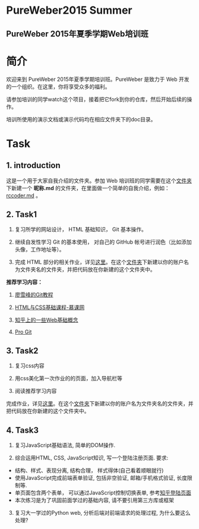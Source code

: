 PureWeber2015 Summer
===

PureWeber 2015年夏季学期Web培训班
---

# 简介

欢迎来到 PureWeber 2015年夏季学期培训班。PureWeber 是致力于 Web 开发的一个组织。在这里，你将享受众多的福利。

请参加培训的同学watch这个项目，接着把它fork到你的仓库，然后开始后续的操作。

培训所使用的演示文档或演示代码均在相应文件夹下的doc目录。

# Task

## 1. introduction

这是一个用于大家自我介绍的文件夹。参加 Web 培训班的同学需要在这个[文件夹](./introduction)下新建一个 **昵称.md** 的文件夹，在里面做一个简单的自我介绍，例如： [rccoder.md](./introduction/rccoder.md) 。

## 2. Task1

1. 复习所学的网站设计， HTML 基础知识， Git 基本操作。

2. 继续自发性学习 Git 的基本使用， 对自己的 GitHub 帐号进行润色（比如添加头像，工作地址等）。

3. 完成 HTML 部分的相关作业，详见[这里](./task1/doc/html-sujunhao/README.md)。在这个[文件夹](./task1/code)下新建以你的账户名为文件夹名的文件夹，并把代码放在你新建的这个文件夹中。

**推荐学习内容：**

1. [廖雪峰的Git教程](http://www.liaoxuefeng.com/wiki/0013739516305929606dd18361248578c67b8067c8c017b000)

2. [HTML与CSS基础课程-慕课网](http://www.imooc.com/view/9)

3. [知乎上的一些Web基础概念](http://www.zhihu.com/question/22689579)

4. [Pro Git](http://git.oschina.net/progit/)

## 3. Task2

1. 复习css内容

2. 用css美化第一次作业的的页面，加入导航栏等

3. 阅读推荐学习内容

完成作业，详见[这里](./task2/doc/css-chenqian/README.md)。在这个[文件夹](./task2/code)下新建以你的账户名为文件夹名的文件夹，并把代码放在你新建的这个文件夹中。

## 4. Task3

1. 复习JavaScript基础语法, 简单的DOM操作.

2. 综合运用HTML, CSS, JavaScript知识, 写一个登陆注册页面. 要求:
  - 结构、样式、表现分离, 结构合理， 样式得体(自己看着顺眼就行)
  - 使用JavaScript完成前端表单验证, 包括非空验证, 邮箱/手机格式验证, 长度限制等.
  - 单页面包含两个表单， 可以通过JavaScript控制切换表单, 参考[知乎登陆页面](http://www.zhihu.com/)
  - 本次练习是为了巩固前面学过的基础内容, 请不要引用第三方库或框架

3. 复习大一学过的Python web, 分析后端对前端请求的处理过程, 为什么要这么处理?
